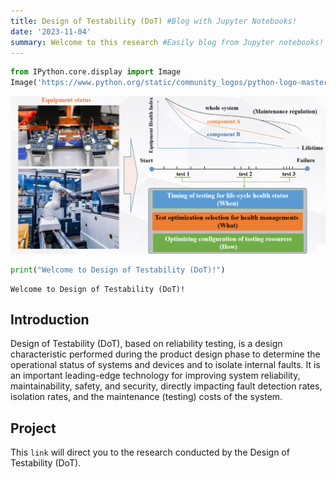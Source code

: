 ```yaml
---
title: Design of Testability (DoT) #Blog with Jupyter Notebooks!
date: '2023-11-04'
summary: Welcome to this research #Easily blog from Jupyter notebooks!
---
```



```python
from IPython.core.display import Image
Image('https://www.python.org/static/community_logos/python-logo-master-v3-TM-flattened.png')
```

    
![png](DoT.png)
    

```python
print("Welcome to Design of Testability (DoT)!")
```

    Welcome to Design of Testability (DoT)!

## **Introduction**
Design of Testability (DoT), based on reliability testing, is a design characteristic performed during the product design phase to determine the operational status of systems and devices and to isolate internal faults. It is an important leading-edge technology for improving system reliability, maintainability, safety, and security, directly impacting fault detection rates, isolation rates, and the maintenance (testing) costs of the system.

<!--Place the notebooks that you would like to publish in a `notebooks` folder at the root of your website.

## Import the notebooks into your site

```bash
pipx install academic
academic import 'notebooks/**.ipynb' content/post/ --verbose
```

The notebooks will be published to the folder you specify above. In this case, they will be published to your `content/post/` folder.
-->

## **Project**
This `link` will direct you to the research conducted by the Design of Testability (DoT).